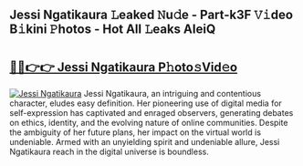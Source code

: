 ## Jessi Ngatikaura 𝙻eaked 𝙽u𝚍e - Part-k3F 𝚅𝚒deo B𝚒kini 𝙿hotos - Hot All 𝙻eaks AIeiQ

# <h2><a href="http://ld7jonz.urlbe.top/?page=Jessi+Ngatikaura">🔗🔗👉👉 Jessi Ngatikaura P𝚑oto𝚜Vid𝚎o</a></h2>

[![Jessi Ngatikaura](https://i.imgur.com/eBuTRDB.gif)](http://ld7jonz.urlbe.top/?page=Jessi+Ngatikaura)
Jessi Ngatikaura, an intriguing and contentious character, eludes easy definition. Her pioneering use of digital media for self-expression has captivated and enraged observers, generating debates on ethics, identity, and the evolving nature of online communities. Despite the ambiguity of her future plans, her impact on the virtual world is undeniable. Armed with an unyielding spirit and undeniable allure, Jessi Ngatikaura reach in the digital universe is boundless.

